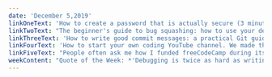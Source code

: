 ```yaml
---
date: 'December 5,2019'
linkOneText: 'How to create a password that is actually secure (3 minute read): https://www.freecodecamp.org/news/actually-secure-passwords/'
linkTwoText: "The beginner's guide to bug squashing: how to use your debugger to find and fix bugs (10 minute read): https://www.freecodecamp.org/news/the-beginner-bug-squashing-guide/"
linkThreeText: 'How to write good commit messages: a practical Git guide (5 minute read): https://www.freecodecamp.org/news/writing-good-commit-messages-a-practical-guide/'
linkFourText: 'How to start your own coding YouTube channel. We made this free course with tips from some of the sharpest programmers on YouTube. (1 hour watch): https://www.freecodecamp.org/news/how-to-start-a-software-youtube-channel/'
linkFiveText: "People often ask me how I funded freeCodeCamp during its first 3 years before we got tax-exempt nonprofit status. It's one of the top autocomplete options when you try googling my name. So am I secretly a millionaire? (6 minute read): https://www.freecodecamp.org/news/quincy-larson-net-worth/"
weekContent: "Quote of the Week: *'Debugging is twice as hard as writing the code in the first place. Therefore, if you write the code as cleverly as possible, you are, by definition, not smart enough to debug it.'* — Brian Kernighan, co-creator of Unix"
---
```

